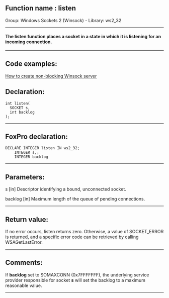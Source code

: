 
## Function name : listen
Group: Windows Sockets 2 (Winsock) - Library: ws2_32    
***  


#### The listen function places a socket in a state in which it is listening for an incoming connection.
***  


## Code examples:
[How to create non-blocking Winsock server](../../samples/sample_412.md)  

## Declaration:
```foxpro  
int listen(
  SOCKET s,
  int backlog
);  
```  
***  


## FoxPro declaration:
```foxpro  
DECLARE INTEGER listen IN ws2_32;
	INTEGER s,;
	INTEGER backlog  
```  
***  


## Parameters:
s 
[in] Descriptor identifying a bound, unconnected socket. 

backlog 
[in] Maximum length of the queue of pending connections.  
***  


## Return value:
If no error occurs, listen returns zero. Otherwise, a value of SOCKET_ERROR is returned, and a specific error code can be retrieved by calling WSAGetLastError.  
***  


## Comments:
If <Strong>backlog</Strong> set to SOMAXCONN (0x7FFFFFFF), the underlying service provider responsible for socket <Strong>s</Strong> will set the backlog to a maximum reasonable value.  
  
***  

